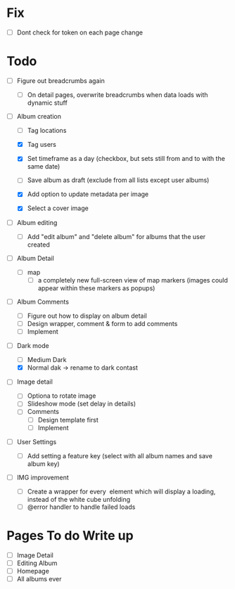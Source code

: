 # Fix

- [ ] Dont check for token on each page change

# Todo

- [ ] Figure out breadcrumbs again

  - [ ] On detail pages, overwrite breadcrumbs when data loads with dynamic stuff

- [ ] Album creation

  - [ ] Tag locations
  - [x] Tag users
  - [x] Set timeframe as a day (checkbox, but sets still from and to with the same date)
  - [ ] Save album as draft (exclude from all lists except user albums)

  - [x] Add option to update metadata per image
  - [x] Select a cover image

- [ ] Album editing

  - [ ] Add "edit album" and "delete album" for albums that the user created

- [ ] Album Detail

  - [ ] map
    - [ ] a completely new full-screen view of map markers (images could appear within these markers as popups)

- [ ] Album Comments

  - [ ] Figure out how to display on album detail
  - [ ] Design wrapper, comment & form to add comments
  - [ ] Implement

- [ ] Dark mode

  - [ ] Medium Dark
  - [x] Normal dak -> rename to dark contast

- [ ] Image detail

  - [ ] Optiona to rotate image
  - [ ] Slideshow mode (set delay in details)
  - [ ] Comments
    - [ ] Design template first
    - [ ] Implement

- [ ] User Settings

  - [ ] Add setting a feature key (select with all album names and save album key)

- [ ] IMG improvement
  - [ ] Create a wrapper for every <img> element which will display a loading, instead of the white cube unfolding
  - [ ] @error handler to handle failed loads

# Pages To do Write up

- [ ] Image Detail
- [ ] Editing Album
- [ ] Homepage
- [ ] All albums ever
